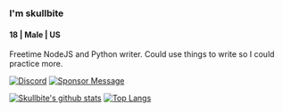 ### I'm skullbite
#### 18 | Male | US
Freetime NodeJS and Python writer. Could use things to write so I could practice more.

[![Discord](https://img.shields.io/discord/433011085369409551?color=%237289DA%20&label=Join%20my%20discord%21&logo=discord&style=flat-square)](https://discord.gg/c4vWDdd) [![Sponsor Message](https://img.shields.io/badge/Sponsor%20me!-%241%20or%20%243%2Fmo-%23ec6cb9?style=flat-square)](https://github.com/sponsors/Skullbite)


[![Skullbite's github stats](https://github-readme-stats.vercel.app/api?username=skullbite&theme=prussian)](https://github.com/anuraghazra/github-readme-stats)
[![Top Langs](https://github-readme-stats.vercel.app/api/top-langs/?username=skullbite&layout=compact&theme=prussian)](https://github.com/anuraghazra/github-readme-stats)


<!--
**Skullbite/Skullbite** is a ✨ _special_ ✨ repository because its `README.md` (this file) appears on your GitHub profile.

Here are some ideas to get you started:

- 🔭 I’m currently working on ...
- 🌱 I’m currently learning ...
- 👯 I’m looking to collaborate on ...
- 🤔 I’m looking for help with ...
- 💬 Ask me about ...
- 📫 How to reach me: ...
- 😄 Pronouns: ...
- ⚡ Fun fact: ...
-->

